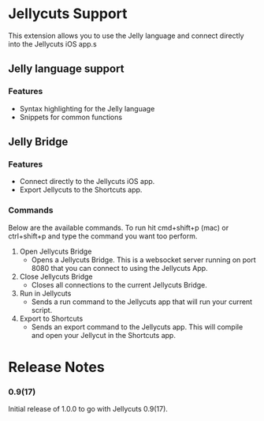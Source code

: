 # Jellycuts Support
This extension allows you to use the Jelly language and connect directly into the Jellycuts iOS app.s

## Jelly language support
### Features
- Syntax highlighting for the Jelly language
- Snippets for common functions

## Jelly Bridge
### Features
- Connect directly to the Jellycuts iOS app.
- Export Jellycuts to the Shortcuts app.
### Commands
Below are the available commands. To run hit cmd+shift+p (mac) or ctrl+shift+p and type the command you want too perform.
1. Open Jellycuts Bridge
    - Opens a Jellycuts Bridge. This is a websocket server running on port 8080 that you can connect to using the Jellycuts App.
2. Close Jellycuts Bridge
    - Closes all connections to the current Jellycuts Bridge.
3. Run in Jellycuts
    - Sends a run command to the Jellycuts app that will run your current script.
4. Export to Shortcuts
    - Sends an export command to the Jellycuts app. This will compile and open your Jellycut in the Shortcuts app.

# Release Notes
### 0.9(17)
Initial release of 1.0.0 to go with Jellycuts 0.9(17).

